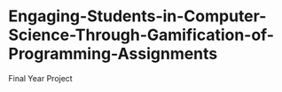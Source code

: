 # Engaging-Students-in-Computer-Science-Through-Gamification-of-Programming-Assignments
Final Year Project
